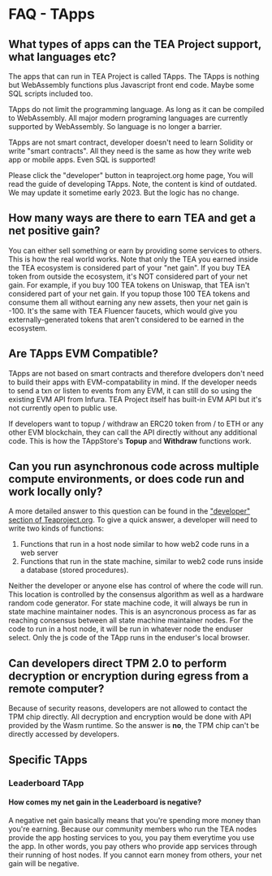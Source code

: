 # FAQ - TApps

## What types of apps can the TEA Project support, what languages etc?

The apps that can run in TEA Project is called TApps. The  TApps is nothing but WebAssembly functions plus Javascript front end code. Maybe some SQL scripts included too. 

TApps do not limit the programming language. As long as it can be compiled to WebAssembly. All major modern programing languages are currently supported by WebAssembly. So language is no longer a barrier. 

TApps are not smart contract, developer doesn't need to learn Solidity or write "smart contracts". All they need is the same as how they write web app or mobile apps. Even SQL is supported!

Please click the "developer" button in teaproject.org home page, You will read the guide of developing TApps. Note, the content is kind of outdated. We may update it sometime early 2023. But the logic has no change.


## How many ways are there to earn TEA and get a net positive gain?

You can either sell something or earn by providing some services to others. This is how the real world works. Note that only the TEA you earned inside the TEA ecosystem is considered part of your "net gain". If you buy TEA token from outside the ecosystem, it's NOT considered part of your net gain. For example, if you buy 100 TEA tokens on Uniswap, that TEA isn't considered part of your net gain. If you topup those 100 TEA tokens and consume them all without earning any new assets, then your net gain is -100. It's the same with TEA Fluencer faucets, which would give you externally-generated tokens that aren't considered to be earned in the ecosystem.

## Are TApps EVM Compatible?

TApps are not based on smart contracts and therefore dvelopers don't need to build their apps with EVM-compatability in mind. If the developer needs to send a txn or listen to events from any EVM, it can still do so using the existing EVM API from Infura. TEA Project itself has built-in EVM API but it's not currently open to public use. 

If developers want to topup / withdraw an ERC20 token from / to ETH or any other EVM blockchain, they can call the API directly without any additional code. This is how the TAppStore's **Topup** and **Withdraw** functions work.

## Can you run asynchronous code across multiple compute environments, or does code run and work locally only?

A more detailed answer to this question can be found in the ["developer" section of Teaproject.org](https://teaproject.org/doc/#/doc_list/get_started.md). To give a quick answer, a developer will need to write two kinds of functions:

1. Functions that run in a host node similar to how web2 code runs in a web server 
2. Functions that run in the state machine, similar to web2 code runs inside a database (stored procedures). 

Neither the developer or anyone else has control of where the code will run. This location is controlled by the consensus algorithm as well as a hardware random code generator. For state machine code, it will always be run in state machine maintainer nodes. This is an asyncronous process as far as reaching consensus between all state machine maintainer nodes. For the code to run in a host node, it will be run in whatever node the enduser select. Only the js code of the TApp runs in the enduser's local browser.

## Can developers direct TPM 2.0 to perform decryption or encryption during egress from a remote computer?

Because of security reasons, developers are not allowed to contact the TPM chip directly. All decryption and encryption would be done with API provided by the Wasm runtime. So the answer is **no**, the TPM chip can't be directly accessed by developers.

## Specific TApps

### Leaderboard TApp

#### How comes my net gain in the Leaderboard is negative?
A negative net gain basically means that you're spending more money than you're earning. Because our community members who run the TEA nodes provide the app hosting services to you, you pay them everytime you use the app. In other words, you pay others who provide app services through their running of host nodes. If you cannot earn money from others, your net gain will be negative.